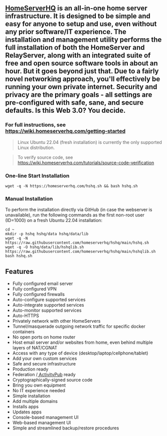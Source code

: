 <a href="https://www.homeserverhq.com" target="_blank">
    <img src="https://github.com/homeserverhq/hshq/assets/118991087/44fa836e-33a1-4421-8078-a4408a0ba401" alt=""/>
</a>

## <a href="https://www.homeserverhq.com" target="_blank">HomeServerHQ</a> is an all-in-one home server infrastructure. It is designed to be simple and easy for anyone to setup and use, even without any prior software/IT experience. The installation and management utility performs the full installation of both the HomeServer and RelayServer, along with an integrated suite of free and open source software tools in about an hour. But it goes beyond just that. Due to a fairly novel networking approach, you'll effectively be running your own private internet. Security and privacy are the primary goals - all settings are pre-configured with safe, sane, and secure defaults. Is this Web 3.0? You decide.

### For full instructions, see <a href="https://wiki.homeserverhq.com/getting-started" target="_blank">https://wiki.homeserverhq.com/getting-started</a>

> Linux Ubuntu 22.04 (fresh installation) is currently the only supported Linux distribution.

> To verify source code, see <a href="https://wiki.homeserverhq.com/tutorials/source-code-verification" target="_blank">https://wiki.homeserverhq.com/tutorials/source-code-verification</a> 

### One-line Start Installation
```
wget -q -N https://homeserverhq.com/hshq.sh && bash hshq.sh
```

### Manual Installation
To perform the installation directly via GitHub (in case the webserver is unavailable), run the following commands as the first non-root user (ID=1000) on a fresh Ubuntu 22.04 installation:
```
cd ~
mkdir -p hshq hshq/data hshq/data/lib
wget -q -N https://raw.githubusercontent.com/homeserverhq/hshq/main/hshq.sh
wget -q -O hshq/data/lib/hshqlib.sh https://raw.githubusercontent.com/homeserverhq/hshq/main/hshqlib.sh
bash hshq.sh
```

## Features

 - Fully configured email server
 - Fully configured VPN
 - Fully configured firewalls
 - Auto-configure supported services
 - Auto-integrate supported services
 - Auto-monitor supported services
 - Auto-HTTPS
 - Privately network with other HomeServers
 - Tunnel/masquerade outgoing network traffic for specific docker containers
 - No open ports on home router
 - Host email server and/or websites from home, even behind multiple layers of NAT/CGNAT
 - Access with any type of device (desktop/laptop/cellphone/tablet)
 - Add your own custom services
 - Safe and secure infrastructure
 - Production ready
 - Federation /<a href="https://en.wikipedia.org/wiki/ActivityPub" target="_blank"> ActivityPub</a>  ready
 - Cryptographically-signed source code 
 - Bring you own equipment
 - No IT experience needed
 - Simple installation 
 - Add multiple domains
 - Installs apps
 - Updates apps 
 - Console-based management UI
 - Web-based management UI
 - Simple and streamlined backup/restore procedures
